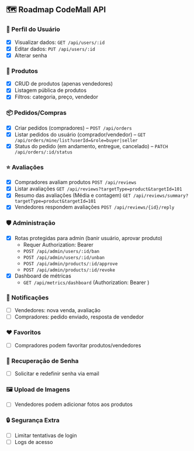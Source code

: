 ## 🗺️ Roadmap CodeMall API

### 👤 Perfil do Usuário
- [x] Visualizar dados: `GET /api/users/:id`
- [x] Editar dados: `PUT /api/users/:id`
- [x] Alterar senha

### 🛒 Produtos
- [x] CRUD de produtos (apenas vendedores)
- [x] Listagem pública de produtos
- [x] Filtros: categoria, preço, vendedor

### 📦 Pedidos/Compras
- [x] Criar pedidos (compradores) – `POST /api/orders`
- [x] Listar pedidos do usuário (comprador/vendedor) – `GET /api/orders/mine/list?userId=&role=buyer|seller`
- [x] Status do pedido (em andamento, entregue, cancelado) – `PATCH /api/orders/:id/status`

### ⭐ Avaliações
- [x] Compradores avaliam produtos `POST /api/reviews`
- [x] Listar avaliações `GET /api/reviews?targetType=product&targetId=101`
- [x] Resumo das avaliações (Média e contagem) `GET /api/reviews/summary?targetType=product&targetId=101`
- [x] Vendedores respondem avaliações `POST /api/reviews/{id}/reply`

### 🛡️ Administração
- [x] Rotas protegidas para admin (banir usuário, aprovar produto)
  - Requer Authorization: Bearer <token admin>
  - `POST /api/admin/users/:id/ban`
  - `POST /api/admin/users/:id/unban`
  - `POST /api/admin/products/:id/approve`
  - `POST /api/admin/products/:id/revoke`
- [x] Dashboard de métricas
  - `GET /api/metrics/dashboard` (Authorization: Bearer <token admin>)

### 🔔 Notificações
- [ ] Vendedores: nova venda, avaliação
- [ ] Compradores: pedido enviado, resposta de vendedor

### ❤️ Favoritos
- [ ] Compradores podem favoritar produtos/vendedores

### 🔑 Recuperação de Senha
- [ ] Solicitar e redefinir senha via email

### 🖼️ Upload de Imagens
- [ ] Vendedores podem adicionar fotos aos produtos

### 🔒 Segurança Extra
- [ ] Limitar tentativas de login
- [ ] Logs de acesso